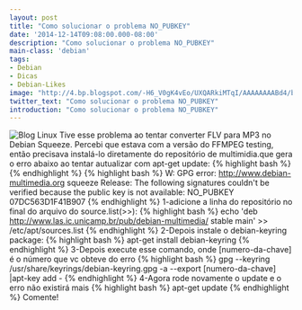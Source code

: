 ```yaml
---
layout: post
title: "Como solucionar o problema NO_PUBKEY"
date: '2014-12-14T09:08:00.000-08:00'
description: "Como solucionar o problema NO_PUBKEY"
main-class: 'debian'
tags:
- Debian
- Dicas
- Debian-Likes
image: "http://4.bp.blogspot.com/-H6_V0gK4vEo/UXQARkiMTqI/AAAAAAAABd4/bSsCox2Ji-w/s72-c/debian-desktop-300x261.png"
twitter_text: "Como solucionar o problema NO_PUBKEY"
introduction: "Como solucionar o problema NO_PUBKEY"
---
```

![Blog Linux](http://4.bp.blogspot.com/-H6_V0gK4vEo/UXQARkiMTqI/AAAAAAAABd4/bSsCox2Ji-w/s320/debian-desktop-300x261.png "Blog Linux")
Tive esse problema ao tentar converter FLV para MP3 no Debian Squeeze. Percebi que estava com a versão do FFMPEG testing, então precisava instalá-lo diretamente do repositório de multimidia.que gera o erro abaixo ao tentar autualizar com apt-get update:
{% highlight bash %}
{% endhighlight %}
{% highlight bash %}
W: GPG error: http://www.debian-multimedia.org squeeze Release:
The following signatures couldn't be verified because the public key is not available: NO_PUBKEY 07DC563D1F41B907
{% endhighlight %}
1-adicione a linha do repositório no final do arquivo do source.list(>>):
{% highlight bash %}
echo 'deb http://www.las.ic.unicamp.br/pub/debian-multimedia/ stable main' >> /etc/apt/sources.list
{% endhighlight %}
2-Depois instale o debian-keyring package:
{% highlight bash %}
apt-get install debian-keyring
{% endhighlight %}
3-Depois execute esse comando, onde [numero-da-chave] é o número que vc obteve do erro
{% highlight bash %}
gpg --keyring /usr/share/keyrings/debian-keyring.gpg -a --export [numero-da-chave] |apt-key add -
{% endhighlight %}
4-Agora rode novamente o update e o erro não existirá mais
{% highlight bash %}
apt-get update
{% endhighlight %}
Comente!
